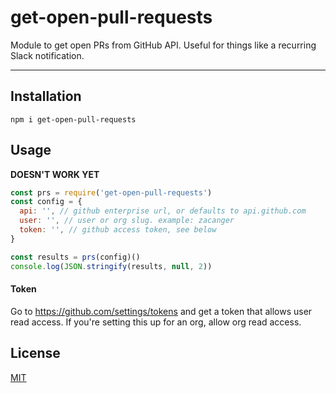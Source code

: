 # get-open-pull-requests

Module to get open PRs from GitHub API.
Useful for things like a recurring Slack notification.

--------

## Installation

`npm i get-open-pull-requests`

## Usage

**DOESN'T WORK YET**

```javascript
const prs = require('get-open-pull-requests')
const config = {
  api: '', // github enterprise url, or defaults to api.github.com
  user: '', // user or org slug. example: zacanger
  token: '', // github access token, see below
}

const results = prs(config)()
console.log(JSON.stringify(results, null, 2))
```

#### Token

Go to <https://github.com/settings/tokens> and get a token that allows user read
access. If you're setting this up for an org, allow org read access.

## License

[MIT](./LICENSE.md)
